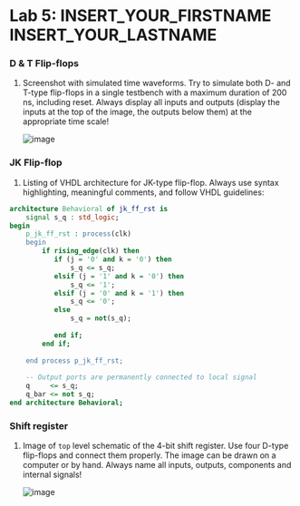 # Lab 5: INSERT_YOUR_FIRSTNAME INSERT_YOUR_LASTNAME

### D & T Flip-flops

1. Screenshot with simulated time waveforms. Try to simulate both D- and T-type flip-flops in a single testbench with a maximum duration of 200 ns, including reset. Always display all inputs and outputs (display the inputs at the top of the image, the outputs below them) at the appropriate time scale!

   ![image](https://user-images.githubusercontent.com/124742212/223704485-b74b04d2-5f75-4190-8baf-af3d7fa52eda.png)

### JK Flip-flop

1. Listing of VHDL architecture for JK-type flip-flop. Always use syntax highlighting, meaningful comments, and follow VHDL guidelines:

```vhdl
architecture Behavioral of jk_ff_rst is
    signal s_q : std_logic;
begin
    p_jk_ff_rst : process(clk)
    begin
        if rising_edge(clk) then
           if (j = '0' and k = '0') then
               s_q <= s_q;
           elsif (j = '1' and k = '0') then
               s_q <= '1';
           elsif (j = '0' and k = '1') then
               s_q <= '0';
           else
               s_q = not(s_q);
            
           end if;   
        end if;
        
    end process p_jk_ff_rst;
    
    -- Output ports are permanently connected to local signal
    q     <= s_q;
    q_bar <= not s_q;
end architecture Behavioral;

```

### Shift register

1. Image of `top` level schematic of the 4-bit shift register. Use four D-type flip-flops and connect them properly. The image can be drawn on a computer or by hand. Always name all inputs, outputs, components and internal signals!

   ![image](https://user-images.githubusercontent.com/124742212/225121433-2742fa52-1ef1-4d1a-abfd-4785bedfbf31.png)
